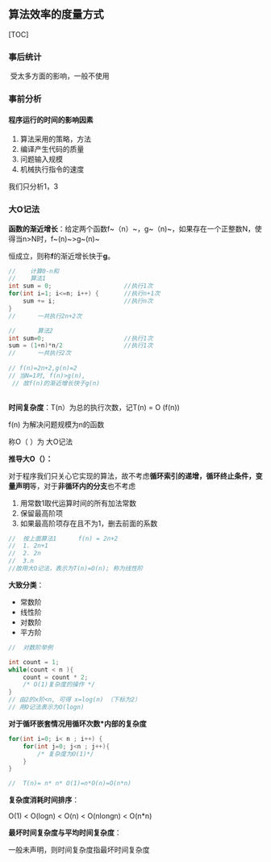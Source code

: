 ## 算法效率的度量方式



[TOC]



### 事后统计

​	受太多方面的影响，一般不使用



### 事前分析

#### 程序运行的时间的影响因素

1. 算法采用的策略，方法
2. 编译产生代码的质量
3. 问题输入规模
4. 机械执行指令的速度

我们只分析1，3

### 大O记法

**函数的渐近增长**：给定两个函数f~（n）~，g~（n)~，如果存在一个正整数N，使得当n>N时，f~(n)~>g~(n)~

恒成立，则称**f**的渐近增长快于**g**。

```c++
//    计算0-n和
//	  算法1
int sum = 0;					//执行1次
for(int i=1; i<=n; i++) {		//执行n+1次
    sum += i;					//执行n次
}
// 		一共执行2n+2次

//  	算法2
int sum=0;						//执行1次
sum = (1+n)*n/2					//执行1次
// 		一共执行2次
    
// f(n)=2n+2,g(n)=2
// 当N=1时, f(n)>g(n),
 // 故f(n)的渐近增长快于g(n)
  
```

**时间复杂度**：T(n）为总的执行次数，记T(n) = O (f(n))

f(n) 为解决问题规模为n的函数

称O（ ）为 大O记法

**推导大O（）：**

对于程序我们只关心它实现的算法，故不考虑**循环索引的递增，循环终止条件，变量声明**等，对于**非循环内的分支**也不考虑

1. 用常数1取代运算时间的所有加法常数
2. 保留最高阶项
3. 如果最高阶项存在且不为1，删去前面的系数

```c
//	按上面算法1		f(n) = 2n+2
//	1. 2n+1
//  2. 2n
//	3.n
//故用大O记法，表示为T(n)=O(n); 称为线性阶

```

**大致分类**：

- 常数阶
- 线性阶
- 对数阶
- 平方阶

```c
// 	对数阶举例

int count = 1;
while(count < n ){
    count = count * 2;
    /* O(1)复杂度的操作 */
}
// 由2的x阶<n, 可得 x=log(n) （下标为2）
// 用O记法表示为O(logn)
```

**对于循环嵌套情况用循环次数*内部的复杂度**

```c
for(int i=0; i< n ; i++) {
    for(int j=0; j<n ; j++){
        /* 复杂度为O(1)*/
    }
}

//	T(n)= n* n* O(1)=n*O(n)=O(n*n)
```

**复杂度消耗时间排序**：

O(1) 	< 	O(logn) 	< 	O(n) 	<	 O(nlongn) 	< 	O(n*n)

**最坏时间复杂度与平均时间复杂度**：

一般未声明，则时间复杂度指最坏时间复杂度